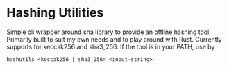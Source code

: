 # Hashing Utilities

Simple cli wrapper around sha library to provide an offline hashing tool. Primarily built to suit my own needs and to play around with Rust. Currently supports for keccak256 and sha3_256. If the tool is in your PATH, use by

```
hashutils <keccak256 | sha3_256> <input-string>
```
